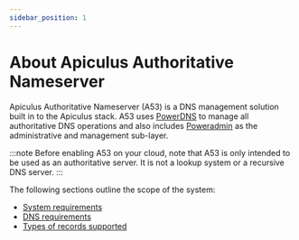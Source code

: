```yaml
---
sidebar_position: 1
---
```

# About Apiculus Authoritative Nameserver

Apiculus Authoritative Nameserver (A53) is a DNS management solution built in to the Apiculus stack. A53 uses [PowerDNS](https://www.powerdns.com/) to manage all authoritative DNS operations and also includes [Poweradmin](https://poweradmin.org/) as the administrative and management sub-layer.

:::note
Before enabling A53 on your cloud, note that A53 is only intended to be used as an authoritative server. It is not a lookup system or a recursive DNS server.
:::

The following sections outline the scope of the system:

- [System requirements](SystemRequirements)
- [DNS requirements](DNSRequirements)
- [Types of records supported](SupportedRecordTypes)

